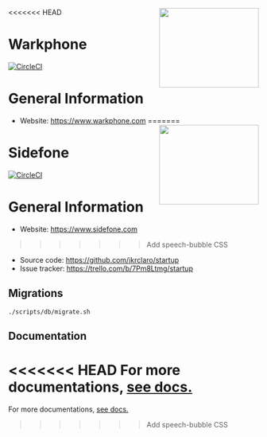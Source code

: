 <<<<<<< HEAD
<a href='https://github.com/jkrclaro/warkphone'><img src='https://github.com/jkrclaro/warkphone/blob/master/src/warkphone/static/img/logo.png' align='right' width='200' height='160' /></a>

# Warkphone
[![CircleCI](https://circleci.com/gh/jkrclaro/warkphone/tree/master.svg?style=svg&circle-token=6e39dbce5406cefdb75a5cd1e6eec03c225c055d)](https://circleci.com/gh/jkrclaro/warkphone/tree/master)

# General Information
- Website: https://www.warkphone.com
=======
<a href='https://github.com/jkrclaro/sidefone'><img src='https://github.com/jkrclaro/sidefone/blob/master/src/sidefone/static/img/logo.png' align='right' width='200' height='160' /></a>

# Sidefone
[![CircleCI](https://circleci.com/gh/jkrclaro/sidefone.svg?style=svg)](https://circleci.com/gh/jkrclaro/sidefone)

# General Information
- Website: https://www.sidefone.com
>>>>>>> Add speech-bubble CSS
- Source code: https://github.com/jkrclaro/startup
- Issue tracker: https://trello.com/b/7Pm8Ltmg/startup

## Migrations

```
./scripts/db/migrate.sh
```

## Documentation

<<<<<<< HEAD
For more documentations, [see docs.](https://github.com/jkrclaro/warkphone/tree/master/docs)
=======
For more documentations, [see docs.](https://github.com/jkrclaro/sidefone/tree/master/docs)
>>>>>>> Add speech-bubble CSS
